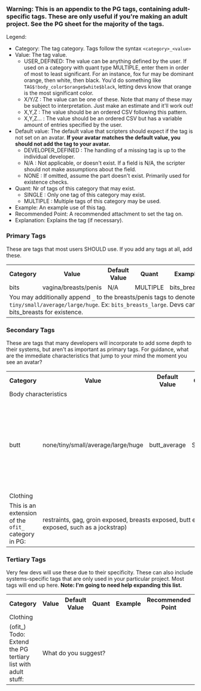 ### Warning: This is an appendix to the PG tags, containing adult-specific tags. These are only useful if you're making an adult project. See the PG sheet for the majority of the tags.

Legend:
- Category: The tag category. Tags follow the syntax `<category>_<value>`
- Value: The tag value.
  - USER_DEFINED: The value can be anything defined by the user. If used on a category with quant type MULTIPLE, enter them in order of most to least significant. For an instance, fox fur may be dominant orange, then white, then black. You'd do something like `TAG$!body_color$orange$white$black`, letting devs know that orange is the most significant color.
  - X/Y/Z : The value can be one of these. Note that many of these may be subject to interpretation. Just make an estimate and it'll work out!
  - X,Y,Z : The value should be an ordered CSV following this pattern.
  - X,Y,Z... : The value should be an ordered CSV but has a variable amount of entries specified by the user.
- Default value: The default value that scripters should expect if the tag is not set on an avatar. **If your avatar matches the default value, you should not add the tag to your avatar.**
  - DEVELOPER_DEFINED : The handling of a missing tag is up to the individual developer.
  - N/A : Not applicable, or doesn't exist. If a field is N/A, the scripter should not make assumptions about the field.
  - NONE : If omitted, assume the part doesn't exist. Primarily used for existence checks.
- Quant: Nr of tags of this category that may exist.
  - SINGLE : Only one tag of this category may exist.
  - MULTIPLE : Multiple tags of this category may be used.
- Example: An example use of this tag.
- Recommended Point: A recommended attachment to set the tag on.
- Explanation: Explains the tag (if necessary).


### Primary Tags
These are tags that most users SHOULD use. If you add any tags at all, add these.

<table>
 
  <tr><th>Category</th><th>Value</th><th>Default Value</th><th>Quant</th><th>Example</th><th>Recommended Point</th><th>Comment</th></tr>

  <tr> <td>bits</td> <td>vagina/breasts/penis</td> <td>N/A</td> <td>MULTIPLE</td> <td>bits_breasts</td> <td>Body</td> <td></td> </tr>
  <tr><td colspan="7">You may additionally append <code>_<size></size></code> to the breasts/penis tags to denote size. Viable size values are <code>tiny/small/average/large/huge</code>. Ex: <code>bits_breasts_large</code>. Devs can check for the presence of bits_breasts for existence.</td></tr>

</table>


### Secondary Tags
These are tags that many developers will incorporate to add some depth to their systems, but aren't as important as primary tags. For guidance, what are the immediate characteristics that jump to your mind the moment you see an avatar?

<!-- 
  <tr> <td>category</td> <td>value</td> <td>default</td> <td>quant</td> <td>ex</td> <td>point</td> <td>expl</td> </tr> 
-->

<table>
  
  <tr><th>Category</th><th>Value</th><th>Default Value</th><th>Quant</th><th>Example</th><th>Recommended Point</th><th>Comment</th></tr>


  <tr><td colspan="7">Body characteristics</td></tr>
  <tr> <td>butt</td> <td>none/tiny/small/average/large/huge</td> <td>butt_average</td> <td>SINGLE</td> <td>butt_none</td> <td>Body</td> <td>Sets butt size. Comes with a "none" setting for avatars such as slimes, robots etc.</td> </tr>

  
  <tr><td colspan="7">Clothing</td></tr>
  <tr> <td>This is an extension of the <code>ofit_</code> category in PG:</td> <td colspan="6">
    restraints, gag, groin exposed, breasts exposed, butt exposed (if your clothing leaves certain parts exposed, such as a jockstrap)
  </td> </tr>
  
</table>



### Tertiary Tags
Very few devs will use these due to their specificity. These can also include systems-specific tags that are only used in your particular project. Most tags will end up here. **Note: I'm going to need help expanding this list.**

<table>
  
  <tr><th>Category</th><th>Value</th><th>Default Value</th><th>Quant</th><th>Example</th><th>Recommended Point</th><th>Explanation</th></tr>

  <!--
  <tr><td colspan="7">Body characteristics</td></tr>
  <tr> <td>hair_color</td> <td>USER_DEFINED</td> <td>N/A</td> <td>MULTIPLE</td> <td>hair_color_black</td> <td>Hair</td> <td>Name of the color of your hair.</td> </tr>
  -->
  
  <tr><td colspan="7">Clothing</td></tr>
  <tr> <td>(ofit_) Todo: Extend the PG tertiary list with adult stuff:</td> <td colspan="6">
    What do you suggest?
  </td> </tr>
  
  
</table>


